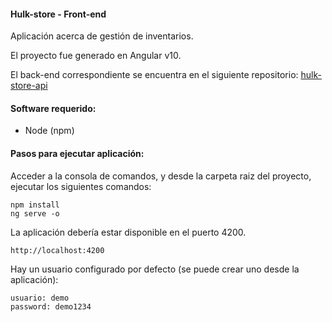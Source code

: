 #### Hulk-store - Front-end

Aplicación acerca de gestión de inventarios.

El proyecto fue generado en Angular v10.

El back-end correspondiente se encuentra en el siguiente repositorio:
[hulk-store-api](https://github.com/ccastillo32/hulk-store-api)

#### Software requerido:
- Node (npm)

#### Pasos para ejecutar aplicación:

Acceder a la consola de comandos, y desde la carpeta raiz del proyecto, ejecutar los siguientes comandos:

```
npm install
ng serve -o
```

La aplicación debería estar disponible en el puerto 4200.

```
http://localhost:4200
```

Hay un usuario configurado por defecto (se puede crear uno desde la aplicación):

```
usuario: demo
password: demo1234
```